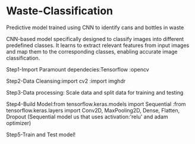 # Waste-Classification
Predictive model trained using CNN to identify cans and bottles in waste

CNN-based model specifically designed to classify images into different predefined classes. It learns to extract relevant features from input images and map them to the corresponding classes, enabling accurate image classification.

Step1-Import Paramount dependecies:Tensorflow
                                  :opencv

Step2-Data Cleansing:import cv2
                    :import imghdr

Step3-Data processing: Scale data and split data for training and testing

Step4-Build Model:from tensorflow.keras.models import Sequential
                 :from tensorflow.keras.layers import Conv2D, MaxPooling2D, Dense, Flatten, Dropout
                 (Sequential model us that uses activation:'relu' and adam optimizer)

Step5-Train and Test model!

